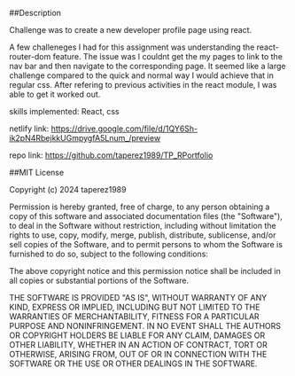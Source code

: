 ##Description

Challenge was to create a new developer profile page using react.

A few challeneges I had for this assignment was understanding the react-router-dom feature. The issue was I couldnt get the my pages to link to the nav bar and then navigate to the corresponding page. It seemed like a large challenge compared to the quick and normal way I would achieve that in regular css. After refering to previous activities in the react module, I was able to get it worked out.

skills implemented: React, css

netlify link: https://drive.google.com/file/d/1QY6Sh-ik2pN4RbejkkUGmpygfA5Lnum_/preview

repo link: https://github.com/taperez1989/TP_RPortfolio

##MIT License

Copyright (c) 2024 taperez1989

Permission is hereby granted, free of charge, to any person obtaining a copy of this software and associated documentation files (the "Software"), to deal in the Software without restriction, including without limitation the rights to use, copy, modify, merge, publish, distribute, sublicense, and/or sell copies of the Software, and to permit persons to whom the Software is furnished to do so, subject to the following conditions:

The above copyright notice and this permission notice shall be included in all copies or substantial portions of the Software.

THE SOFTWARE IS PROVIDED "AS IS", WITHOUT WARRANTY OF ANY KIND, EXPRESS OR IMPLIED, INCLUDING BUT NOT LIMITED TO THE WARRANTIES OF MERCHANTABILITY, FITNESS FOR A PARTICULAR PURPOSE AND NONINFRINGEMENT. IN NO EVENT SHALL THE AUTHORS OR COPYRIGHT HOLDERS BE LIABLE FOR ANY CLAIM, DAMAGES OR OTHER LIABILITY, WHETHER IN AN ACTION OF CONTRACT, TORT OR OTHERWISE, ARISING FROM, OUT OF OR IN CONNECTION WITH THE SOFTWARE OR THE USE OR OTHER DEALINGS IN THE SOFTWARE.
